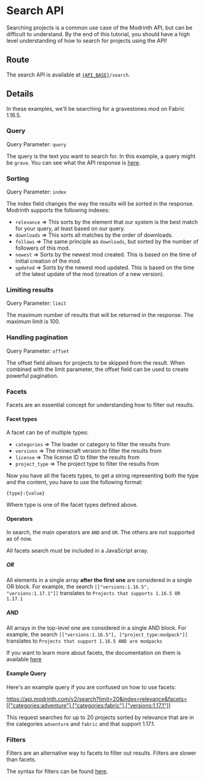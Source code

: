 # Search API

Searching projects is a common use case of the Modrinth API, but can be difficult to understand. By the end of this tutorial, you should have a high level understanding of how to search for projects using the API!

## Route

The search API is available at [`{API_BASE}`](../api-information/domains.md)`/search`.

## Details

In these examples, we'll be searching for a gravestones mod on Fabric 1.16.5.

### Query
Query Parameter: `query`

The query is the text you want to search for. In this example, a query might be `grave`. You can see what the API response is 
[here](https://api.modrinth.com/v2/search?query=grave).

### Sorting
Query Parameter: `index`

The index field changes the way the results will be sorted in the response. Modrinth supports the following indexes:
- `relevance` => This sorts by the element that our system is the best match for your query, at least based on our query.
- `downloads` => This sorts all matches by the order of downloads.
- `follows` => The same principle as `downloads`, but sorted by the number of followers of this mod.
- `newest` => Sorts by the newest mod created. This is based on the time of initial creation of the mod.
- `updated` => Sorts by the newest mod updated. This is based on the time of the latest update of the mod (creation of a new version).

### Limiting results
Query Parameter: `limit`

The maximum number of results that will be returned in the response. The maximum limit is 100. 

### Handling pagination
Query Parameter: `offset`

The offset field allows for projects to be skipped from the result. When combined with the limit parameter, the offset field can be used to create powerful pagination.

### Facets
Facets are an essential concept for understanding how to filter out results.

#### Facet types
A facet can be of multiple types:
- `categories` => The loader or category to filter the results from
- `versions` => The minecraft version to filter the results from
- `license` => The license ID to filter the results from
- `project_type` => The project type to filter the results from

Now you have all the facets types, to get a string representing both the type and the content, you have to use the following format:
```
{type}:{value}
```
Where type is one of the facet types defined above.

#### Operators

In search, the main operators are `AND` and `OR`. The others are not supported as of now.

All facets search must be included in a JavaScript array.

##### OR
All elements in a single array **after the first one** are considered in a single OR block.
For example, the search `[["versions:1.16.5", "versions:1.17.1"]]` translates to `Projects that supports 1.16.5 OR 1.17.1`

##### AND
All arrays in the top-level one are considered in a single AND block.
For example, the search `[["versions:1.16.5"], ["project_type:modpack"]]` translates to `Projects that support 1.16.5 AND are modpacks`


If you want to learn more about facets, the documentation on them is available [here](https://docs.meilisearch.com/reference/features/faceted_search.html#using-facets)

#### Example Query
Here's an example query if you are confused on how to use facets:

https://api.modrinth.com/v2/search?limit=20&index=relevance&facets=[["categories:adventure"],["categories:fabric"],["versions:1.17.1"]]

This request searches for up to 20 projects sorted by relevance that are in the categories `adventure` and `fabric` and that support 1.17.1.

### Filters
Filters are an alternative way to facets to filter out results. Filters are slower than facets.

The syntax for filters can be found [here](https://docs.meilisearch.com/reference/features/filtering_and_faceted_search.html#using-filters).

